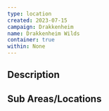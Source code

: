 ```yaml
---
type: location
created: 2023-07-15
campaign: Drakkenheim
name: Drakkenheim Wilds
container: true
within: None
---
```


## Description


## Sub Areas/Locations

<!-- QueryToSerialize: LIST FROM "TTRPG/Drakkenheim/Locations" WHERE within = "Drakkenheim Wilds" -->
